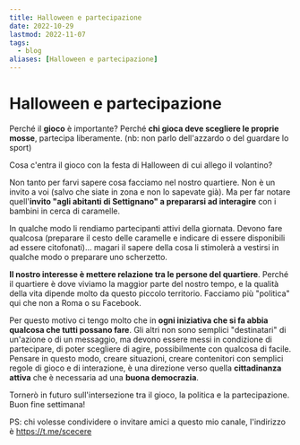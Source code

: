 ```yaml
---
title: Halloween e partecipazione
date: 2022-10-29
lastmod: 2022-11-07
tags:
  - blog
aliases: [Halloween e partecipazione]
---
```

# Halloween e partecipazione

Perché il **gioco** è importante?
Perché **chi gioca deve scegliere le proprie mosse**, partecipa liberamente.
(nb: non parlo dell'azzardo o del guardare lo sport)

Cosa c'entra il gioco con la festa di Halloween di cui allego il volantino?

Non tanto per farvi sapere cosa facciamo nel nostro quartiere. Non è un invito a voi (salvo che siate in zona e non lo sapevate già).
Ma per far notare quell'**invito "agli abitanti di Settignano" a prepararsi ad interagire** con i bambini in cerca di caramelle.

In qualche modo li rendiamo partecipanti attivi della giornata. Devono fare qualcosa (preparare il cesto delle caramelle e indicare di essere disponibili ad essere citofonati)... magari il sapere della cosa li stimolerà a vestirsi in qualche modo o preparare uno scherzetto.

**Il nostro interesse è mettere relazione tra le persone del quartiere**. Perché il quartiere è dove viviamo la maggior parte del nostro tempo, e la qualità della vita dipende molto da questo piccolo territorio. Facciamo più "politica" qui che non a Roma o su Facebook.

Per questo motivo ci tengo molto che in **ogni iniziativa che si fa abbia qualcosa che tutti possano fare**. Gli altri non sono semplici "destinatari" di un'azione o di un messaggio, ma devono essere messi in condizione di partecipare, di poter scegliere di agire, possibilmente con qualcosa di facile.
Pensare in questo modo, creare situazioni, creare contenitori con semplici regole di gioco e di interazione, è una direzione verso quella **cittadinanza attiva** che è necessaria ad una **buona democrazia**.

Tornerò in futuro sull'intersezione tra il gioco, la politica e la partecipazione.
Buon fine settimana!

PS: chi volesse condividere o invitare amici a questo mio canale, l'indirizzo è https://t.me/scecere

